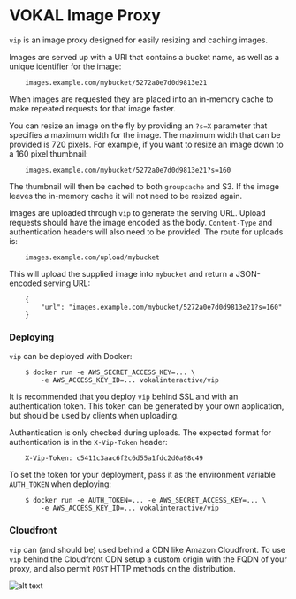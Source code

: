 VOKAL Image Proxy
===========

`vip` is an image proxy designed for easily resizing and caching images.

Images are served up with a URI that contains a bucket name, as well as a 
unique identifier for the image:
        
        images.example.com/mybucket/5272a0e7d0d9813e21

When images are requested they are placed into an in-memory cache to make repeated
requests for that image faster.

You can resize an image on the fly by providing an `?s=X` parameter that specifies
a maximum width for the image. The maximum width that can be provided is 720 pixels.
For example, if you want to resize an image down to a 160 pixel thumbnail:
        
        images.example.com/mybucket/5272a0e7d0d9813e21?s=160

The thumbnail will then be cached to both `groupcache` and S3. If the image leaves
the in-memory cache it will not need to be resized again. 

Images are uploaded through `vip` to generate the serving URL. Upload requests should
have the image encoded as the body. `Content-Type` and authentication headers will also
need to be provided. The route for uploads is:

        images.example.com/upload/mybucket

This will upload the supplied image into `mybucket` and return a JSON-encoded serving URL:

        {
            "url": "images.example.com/mybucket/5272a0e7d0d9813e21?s=160"
        }

### Deploying

`vip` can be deployed with Docker:

        $ docker run -e AWS_SECRET_ACCESS_KEY=... \
            -e AWS_ACCESS_KEY_ID=... vokalinteractive/vip

It is recommended that you deploy `vip` behind SSL and with an authentication token. This
token can be generated by your own application, but should be used by clients when uploading.

Authentication is only checked during uploads. The expected format for authentication is in the
`X-Vip-Token` header:

        X-Vip-Token: c5411c3aac6f2c6d55a1fdc2d0a98c49

To set the token for your deployment, pass it as the environment variable `AUTH_TOKEN` when deploying:

        $ docker run -e AUTH_TOKEN=... -e AWS_SECRET_ACCESS_KEY=... \
            -e AWS_ACCESS_KEY_ID=... vokalinteractive/vip

### Cloudfront

`vip` can (and should be) used behind a CDN like Amazon Cloudfront. To use `vip` behind the 
Cloudfront CDN setup a custom origin with the FQDN of your proxy, and also permit `POST` HTTP 
methods on the distribution.

![alt text](https://images.vokalinteractive.com/vokalvip/c528c0a28a980402a236267e60009422?s=650 "VIP was here")
